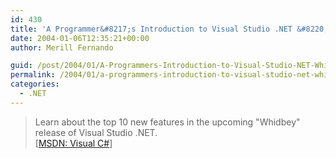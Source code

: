```yaml
---
id: 430
title: 'A Programmer&#8217;s Introduction to Visual Studio .NET &#8220;Whidbey&#8221;'
date: 2004-01-06T12:35:21+00:00
author: Merill Fernando

guid: /post/2004/01/A-Programmers-Introduction-to-Visual-Studio-NET-Whidbey.aspx
permalink: /2004/01/a-programmers-introduction-to-visual-studio-net-whidbey/
categories:
  - .NET
---
```

<body xmlns="http://www.w3.org/1999/xhtml">
    <div class="Section1">
        <blockquote style='margin-top:5.0pt;margin-bottom:5.0pt'> 
        <p class="MsoNormal">
            Learn about the top 10 new features in the upcoming "Whidbey" release of Visual Studio
            .NET.<br />
            [<a href="http://msdn.microsoft.com/vstudio/whidbey/default.aspx?pull=/library/en-us/dv_vstechart/html/vs2004_intro.asp">MSDN:
            Visual C#</a>]
        </p>
        </blockquote>
    </div>
</body>